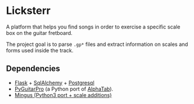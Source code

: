 # Licksterr

A platform that helps you find songs in order to exercise a specific scale box on the guitar fretboard.

The project goal is to parse `.gp*` files and extract information on scales and forms used inside the track.

## Dependencies
* [Flask](http://flask.pocoo.org/) + [SqlAlchemy](https://www.sqlalchemy.org/) + [Postgresql](https://www.postgresql.org/)
*  [PyGuitarPro](https://github.com/Perlence/PyGuitarPro) (a Python port of 
[AlphaTab](https://www.alphatab.net/documentation/)).
* [Mingus (Python3 port + scale additions)](https://github.com/NonSvizzero/python-mingus) 